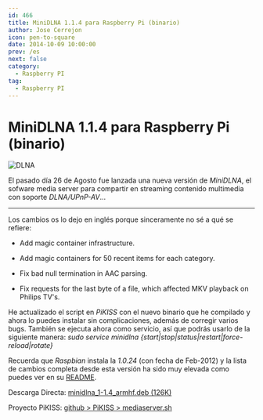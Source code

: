 ```yaml
---
id: 466
title: MiniDLNA 1.1.4 para Raspberry Pi (binario)
author: Jose Cerrejon
icon: pen-to-square
date: 2014-10-09 10:00:00
prev: /es
next: false
category:
  - Raspberry PI
tag:
  - Raspberry PI
---
```


# MiniDLNA 1.1.4 para Raspberry Pi (binario)

![DLNA](/images/dlna.jpg)

El pasado día 26 de Agosto fue lanzada una nueva versión de *MiniDLNA*, el sofware media server para compartir en streaming contenido multimedia con soporte *DLNA/UPnP-AV*...

- - -
Los cambios os lo dejo en inglés porque sinceramente no sé a qué se refiere:

* Add magic container infrastructure.

* Add magic containers for 50 recent items for each category.

* Fix bad null termination in AAC parsing.

* Fix requests for the last byte of a file, which affected MKV playback on 
Philips TV's.

He actualizado el script en *PiKISS* con el nuevo binario que he compilado y ahora lo puedes instalar sin complicaciones, además de corregir varios bugs. También se ejecuta ahora como servicio, así que podrás usarlo de la siguiente manera: *sudo service minidlna {start|stop|status|restart|force-reload|rotate}*

Recuerda que *Raspbian* instala la *1.0.24* (con fecha de Feb-2012) y la lista de cambios completa desde esta versión ha sido muy elevada como puedes ver en su [README](http://sourceforge.net/projects/minidlna/files/minidlna/1.1.4/).

Descarga Directa: [minidlna_1-1.4_armhf.deb (126K)](/res/minidlna_1-1.4_armhf.deb)

Proyecto PiKISS: [github > PiKISS > mediaserver.sh](https://github.com/jmcerrejon/PiKISS/blob/master/scripts/server/mediaserver.sh)